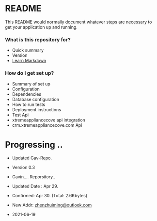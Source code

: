 # README #

This README would normally document whatever steps are necessary to get your application up and running.

### What is this repository for? ###

* Quick summary
* Version
* [Learn Markdown](https://bitbucket.org/tutorials/markdowndemo)

### How do I get set up? ###

* Summary of set up
* Configuration
* Dependencies
* Database configuration
* How to run tests
* Deployment instructions
* Test  Api
* xtremeappliancecove api integration
* crm.xtremeappliancecove.com Api

# Progressing ..
* Updated Gav-Repo.
* Version 0.3
* Gavin.... Reporsitory..
* Updated Date :  Apr 29.
* Confirmed: Apr 30. (Total: 2.6Kbytes)

* New Addr: zhenzhuiming@outlook.com
* 2021-06-19
